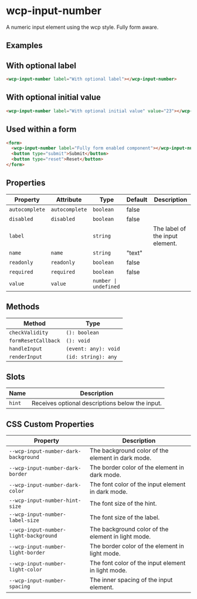 # wcp-input-number

A numeric input element using the wcp style. Fully form aware.

## Examples

## With optional label

```html
<wcp-input-number label="With optional label"></wcp-input-number>
```

## With optional initial value

```html
<wcp-input-number label="With optional initial value" value="23"></wcp-input-number>
```

## Used within a form

```html
<form>
  <wcp-input-number label="Fully form enabled component"></wcp-input-number>
  <button type="submit">Submit</button>
  <button type="reset">Reset</button>
</form>
```

## Properties

| Property       | Attribute      | Type                  | Default | Description                     |
|----------------|----------------|-----------------------|---------|---------------------------------|
| `autocomplete` | `autocomplete` | `boolean`             | false   |                                 |
| `disabled`     | `disabled`     | `boolean`             | false   |                                 |
| `label`        |                | `string`              |         | The label of the input element. |
| `name`         | `name`         | `string`              | "text"  |                                 |
| `readonly`     | `readonly`     | `boolean`             | false   |                                 |
| `required`     | `required`     | `boolean`             | false   |                                 |
| `value`        | `value`        | `number \| undefined` |         |                                 |

## Methods

| Method              | Type                 |
|---------------------|----------------------|
| `checkValidity`     | `(): boolean`        |
| `formResetCallback` | `(): void`           |
| `handleInput`       | `(event: any): void` |
| `renderInput`       | `(id: string): any`  |

## Slots

| Name   | Description                                     |
|--------|-------------------------------------------------|
| `hint` | Receives optional descriptions below the input. |

## CSS Custom Properties

| Property                              | Description                                      |
|---------------------------------------|--------------------------------------------------|
| `--wcp-input-number-dark-background`  | The background color of the element in dark mode. |
| `--wcp-input-number-dark-border`      | The border color of the element in dark mode.    |
| `--wcp-input-number-dark-color`       | The font color of the input element in dark mode. |
| `--wcp-input-number-hint-size`        | The font size of the hint.                       |
| `--wcp-input-number-label-size`       | The font size of the label.                      |
| `--wcp-input-number-light-background` | The background color of the element in light mode. |
| `--wcp-input-number-light-border`     | The border color of the element in light mode.   |
| `--wcp-input-number-light-color`      | The font color of the input element in light mode. |
| `--wcp-input-number-spacing`          | The inner spacing of the input element.          |
